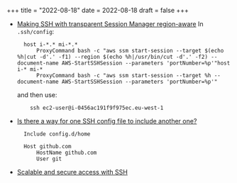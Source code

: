 +++
title = "2022-08-18"
date = 2022-08-18
draft = false
+++

-   [Making SSH with transparent Session Manager region-aware](https://airwalkreply.com/tech-blog-sshuttle-and-aws-systems-manager-session-manager)
    In `.ssh/config`:

    ```text
      host i-*.* mi-*.*
          ProxyCommand bash -c "aws ssm start-session --target $(echo %h|cut -d'.' -f1) --region $(echo %h|/usr/bin/cut -d'.' -f2) --document-name AWS-StartSSHSession --parameters 'portNumber=%p'"host i-* mi-*
          ProxyCommand bash -c "aws ssm start-session --target %h --document-name AWS-StartSSHSession --parameters 'portNumber=%p'"
    ```

    and then use:

    ```text
        ssh ec2-user@i-0456ac191f9f975ec.eu-west-1
    ```
-   [Is there a way for one SSH config file to include another one?](https://superuser.com/questions/247564/is-there-a-way-for-one-ssh-config-file-to-include-another-one)

    ```text
      Include config.d/home

      Host github.com
          HostName github.com
          User git
    ```
-   [Scalable and secure access with SSH](https://engineering.fb.com/2016/09/12/security/scalable-and-secure-access-with-ssh/)